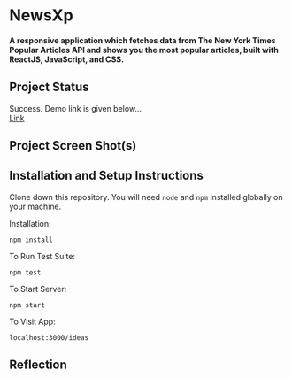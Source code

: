 # NewsXp
#### A responsive application which fetches data from The New York Times Popular Articles API and shows you the most popular articles, built with ReactJS, JavaScript, and CSS.
## Project Status
Success. Demo link is given below...
<br/>
<a href="https://newsxp.netlify.app/" target="_blank">Link</a>
## Project Screen Shot(s)
## Installation and Setup Instructions
Clone down this repository. You will need `node` and `npm` installed globally on your machine.

Installation:

`npm install`  

To Run Test Suite:  

`npm test`  

To Start Server:

`npm start`  

To Visit App:

`localhost:3000/ideas`  

## Reflection

